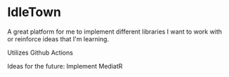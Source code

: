# IdleTown
A great platform for me to implement different libraries I want to work with or reinforce ideas that I'm learning.

Utilizes Github Actions

Ideas for the future:
Implement MediatR
